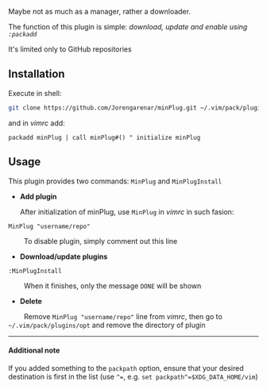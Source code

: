 Maybe not as much as a manager, rather a downloader.

The function of this plugin is simple: _download, update and enable using `:packadd`_

It's limited only to GitHub repositories

## Installation

Execute in shell:

```sh
git clone https://github.com/Jorengarenar/minPlug.git ~/.vim/pack/plugin/opt/minPlug/
```

and in _vimrc_ add:

```vim
packadd minPlug | call minPlug#() " initialize minPlug
```

## Usage

This plugin provides two commands: `MinPlug` and `MinPlugInstall`

* **Add plugin**

  After initialization of minPlug, use `MinPlug` in _vimrc_ in such fasion:

```vim
MinPlug "username/repo"
```

&nbsp;&nbsp;&nbsp;&nbsp;&nbsp;&nbsp;&nbsp;&nbsp;To disable plugin, simply comment out this line

* **Download/update plugins**

```vim
:MinPlugInstall
```

&nbsp;&nbsp;&nbsp;&nbsp;&nbsp;&nbsp;&nbsp;&nbsp;When it finishes, only the message `DONE` will be shown

* **Delete**

&nbsp;&nbsp;&nbsp;&nbsp;&nbsp;&nbsp;&nbsp;&nbsp;Remove `MinPlug "username/repo"` line from _vimrc_, then go to `~/.vim/pack/plugins/opt` and remove the directory of plugin

---

#### Additional note

If you added something to the `packpath` option, ensure that your desired destination is first in the list (use `^=`, e.g. `set packpath^=$XDG_DATA_HOME/vim`)
